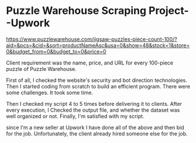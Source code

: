 # Puzzle Warehouse Scraping Project--Upwork
https://www.puzzlewarehouse.com/jigsaw-puzzles-piece-count-100/?aid=&pcs=&cid=&sort=productNameAsc&usa=0&show=48&stock=1&store=0&budget_from=0&budget_to=0&price=0

Client requirement was the name, price, and URL for every 100-piece puzzle of Puzzle Warehouse.

First of all, I checked the website's security and bot direction technologies. Then I started coding from scratch to build an efficient program. There were some challenges. It took some time. 

Then I checked my script 4 to 5 times before delivering it to clients. After every execution, I Checked the output file, and whether the dataset was well organized or not.
Finally, I'm satisfied with my script.

since I'm a new seller at Upwork I have done all of the above and then bid for the job. Unfortunately, the client already hired someone else for the job.
